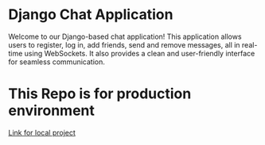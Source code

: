 # Django Chat Application

Welcome to our Django-based chat application! This application allows users to register, log in, add friends, send and remove messages, all in real-time using WebSockets. It also provides a clean and user-friendly interface for seamless communication.

# This Repo is for production environment

[Link for local project](https://github.com/Grapsinho/ChatApp)
